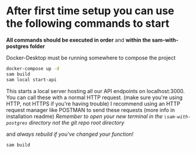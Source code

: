 ﻿# After first time setup you can use the following commands to start
**All commands should be executed in order** and **within the sam-with-postgres folder**

Docker-Desktop must be running somewhere to compose the project
```bash
docker-compose up -d
sam build
sam local start-api
```
This starts a local server hosting all our API endpoints on localhost:3000. You can call these with a normal HTTP request. (make sure you're using HTTP, not HTTPS if you're having trouble)
I recommend using an HTTP request manager like POSTMAN to send these requests (more info in installation readme)
*Remember to open your new terminal in the ```\sam-with-postgres``` directory not the git repo root directory*

and *always rebuild if you've changed your function!*

```
sam build
```

